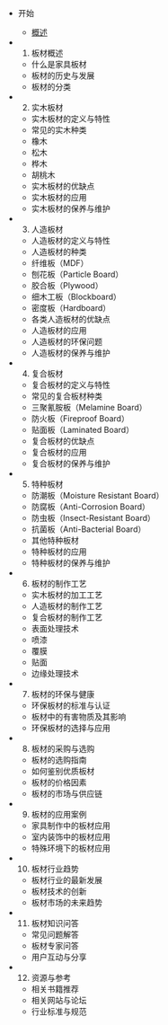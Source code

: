 - 开始

  - [概述](/README.md)


- 1. 板材概述
  - 什么是家具板材
  - 板材的历史与发展
  - 板材的分类
- 2. 实木板材
  - 实木板材的定义与特性
  - 常见的实木种类
  - 橡木
  - 松木
  - 桦木
  - 胡桃木
  - 实木板材的优缺点
  - 实木板材的应用
  - 实木板材的保养与维护
- 3. 人造板材
  - 人造板材的定义与特性
  - 人造板材的种类
  - 纤维板（MDF）
  - 刨花板（Particle Board）
  - 胶合板（Plywood）
  - 细木工板（Blockboard）
  - 密度板（Hardboard）
  - 各类人造板材的优缺点
  - 人造板材的应用
  - 人造板材的环保问题
  - 人造板材的保养与维护
- 4. 复合板材
  - 复合板材的定义与特性
  - 常见的复合板材种类
  - 三聚氰胺板（Melamine Board）
  - 防火板（Fireproof Board）
  - 贴面板（Laminated Board）
  - 复合板材的优缺点
  - 复合板材的应用
  - 复合板材的保养与维护
- 5. 特种板材
  - 防潮板（Moisture Resistant Board）
  - 防腐板（Anti-Corrosion Board）
  - 防虫板（Insect-Resistant Board）
  - 抗菌板（Anti-Bacterial Board）
  - 其他特种板材
  - 特种板材的应用
  - 特种板材的保养与维护
- 6. 板材的制作工艺
  - 实木板材的加工工艺
  - 人造板材的制作工艺
  - 复合板材的制作工艺
  - 表面处理技术
  - 喷漆
  - 覆膜
  - 贴面
  - 边缘处理技术
- 7. 板材的环保与健康
  - 环保板材的标准与认证
  - 板材中的有害物质及其影响
  - 环保板材的选择与应用
- 8. 板材的采购与选购
  - 板材的选购指南
  - 如何鉴别优质板材
  - 板材的价格因素
  - 板材的市场与供应链
- 9. 板材的应用案例
  - 家具制作中的板材应用
  - 室内装饰中的板材应用
  - 特殊环境下的板材应用
- 10. 板材行业趋势
  - 板材行业的最新发展
  - 板材技术的创新
  - 板材市场的未来趋势
- 11. 板材知识问答
  - 常见问题解答
  - 板材专家问答
  - 用户互动与分享
- 12. 资源与参考
  - 相关书籍推荐
  - 相关网站与论坛
  - 行业标准与规范
